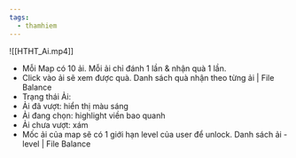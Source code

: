 ```yaml
---
tags:
  - thamhiem
---
```

![[HTHT_Ai.mp4]]
- Mỗi Map có 10 ải. Mỗi ải chỉ đánh 1 lần & nhận quà 1 lần.
- Click vào ải sẽ xem được quà. Danh sách quà nhận theo từng ải | File Balance
- Trạng thái Ải:
- Ải đã vượt: hiển thị màu sáng
- Ải đang chọn: highlight viền bao quanh
- Ải chưa vượt: xám
- Mốc ải của map sẽ có 1 giới hạn level của user để unlock. Danh sách ải - level | File Balance
